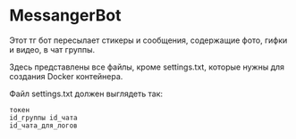 # MessangerBot
Этот тг бот пересылает стикеры и сообщения, содержащие фото, гифки и видео, в чат группы.

Здесь представлены все файлы, кроме settings.txt, которые нужны для создания Docker контейнера.

Файл settings.txt должен выглядеть так:

    токен
    id_группы id_чата
    id_чата_для_логов
